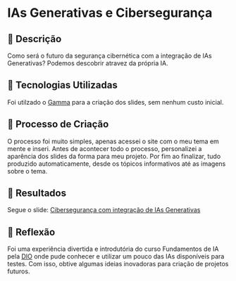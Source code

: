 # IAs Generativas e Cibersegurança

## 📒 Descrição
Como será o futuro da segurança cibernética com a integração de IAs Generativas? Podemos descobrir atravez da própria IA.

## 🤖 Tecnologias Utilizadas
Foi utilzado o [Gamma](https://gamma.app/) para a criação dos slides, sem nenhum custo inicial.

## 🧐 Processo de Criação
O processo foi muito simples, apenas acessei o site com o meu tema em mente e inseri. Antes de acontecer todo o processo, personalizei a aparência dos
slides da forma para meu projeto. Por fim ao finalizar, tudo produzido automaticamente, desde os tópicos informativos até as imagens sobre o tema.

## 🚀 Resultados
Segue o slide: [Cibersegurança com integração de IAs Generativas](https://gamma.app/docs/Ciberseguranca-com-integracao-de-IAs-Generativas-r8ppo85i1p1o04e)

## 💭 Reflexão
Foi uma experiência divertida e introdutória do curso Fundamentos de IA pela [DIO](https://web.dio.me/) onde pude conhecer
e utilizar um pouco das IAs disponíveis para testes. Com isso, obtive algumas ideias inovadoras para criação de projetos futuros.
